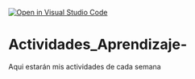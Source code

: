 [![Open in Visual Studio Code](https://classroom.github.com/assets/open-in-vscode-c66648af7eb3fe8bc4f294546bfd86ef473780cde1dea487d3c4ff354943c9ae.svg)](https://classroom.github.com/online_ide?assignment_repo_id=8472437&assignment_repo_type=AssignmentRepo)
# Actividades_Aprendizaje-
Aqui estarán mis actividades de cada semana
